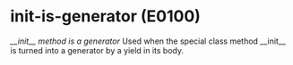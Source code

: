 # init-is-generator (E0100)
*\_\_init\_\_ method is a generator* Used when the special class method
\_\_init\_\_ is turned into a generator by a yield in its body.

